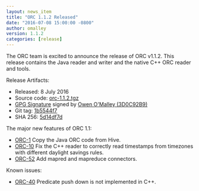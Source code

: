 ```yaml
---
layout: news_item
title: "ORC 1.1.2 Released"
date: "2016-07-08 15:00:00 -0800"
author: omalley
version: 1.1.2
categories: [release]
---
```


The ORC team is excited to announce the release of ORC v1.1.2. This release
contains the Java reader and writer and the native C++ ORC reader and tools.

Release Artifacts:

* Released: 8 July 2016
* Source code: [orc-1.1.2.tgz]({{site.dist_mirror}}/orc-1.1.2/orc-1.1.2.tgz)
* [GPG Signature]({{site.dist}}/orc-1.1.2/orc-1.1.2.tgz.asc)
  signed by [Owen O'Malley (3D0C92B9)]({{site.dist}}/KEYS)
* Git tag: [1b5544f7]({{site.tag_url}}/release-1.1.2)
* SHA 256: [5d14df7d]({{site.dist}}/orc-1.1.2/orc-1.1.2.tgz.sha256)

The major new features of ORC 1.1:

- [ORC-1]({{site.jira}}/ORC-1) Copy the Java ORC code from Hive.
- [ORC-10]({{site.jira}}/ORC-10) Fix the C++ reader to correctly read
  timestamps from timezones with different daylight savings rules.
- [ORC-52]({{site.jira}}/ORC-52) Add mapred and mapreduce connectors.

Known issues:

- [ORC-40]({{site.jira}}/ORC-40) Predicate push down is not implemented in C++.
